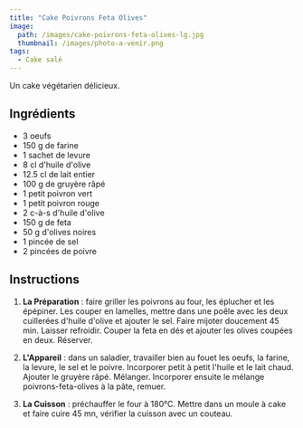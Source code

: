 ```yaml
---
title: "Cake Poivrons Feta Olives"
image: 
  path: /images/cake-poivrons-feta-olives-lg.jpg
  thumbnail: /images/photo-a-venir.png
tags:
  - Cake salé
---
```


Un cake végétarien délicieux.

## Ingrédients

* 3 oeufs
* 150 g de farine
* 1 sachet de levure
* 8 cl d'huile d'olive
* 12.5 cl de lait entier
* 100 g de gruyère râpé
* 1 petit poivron vert
* 1 petit poivron rouge
* 2 c-à-s d'huile d'olive
* 150 g de feta
* 50 g d'olives noires
* 1 pincée de sel
* 2 pincées de poivre

## Instructions

1. **La Préparation** : faire griller les poivrons au four, les éplucher et les épépiner. Les couper en lamelles, mettre dans une poêle avec les deux cuillerées d'huile d'olive et ajouter le sel. Faire mijoter doucement 45 min. Laisser refroidir. Couper la feta en dés et ajouter les olives coupées en deux. Réserver. 

2. **L'Appareil** : dans un saladier, travailler bien au fouet les oeufs, la farine, la levure, le sel et le poivre. Incorporer petit à petit l'huile et le lait chaud. Ajouter le gruyère râpé. Mélanger. Incorporer ensuite le mélange poivrons-feta-olives à la pâte, remuer.

3. **La Cuisson** : préchauffer le four à 180°C. Mettre dans un moule à cake et faire cuire 45 mn, vérifier la cuisson avec un couteau.
